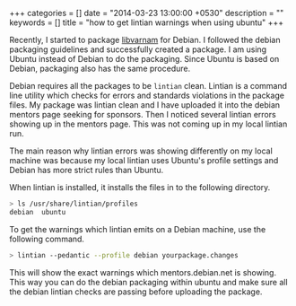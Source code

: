 +++
categories = []
date = "2014-03-23 13:00:00 +0530"
description = ""
keywords = []
title = "how to get lintian warnings when using ubuntu"
+++

Recently, I started to package [libvarnam](https://gitorious.org/varnamproject/libvarnam) for Debian. I followed the debian packaging guidelines and successfully created a package. I am using Ubuntu instead of Debian to do the packaging. Since Ubuntu is based on Debian, packaging also has the same procedure.

Debian requires all the packages to be `lintian` clean. Lintian is a command line utility which checks for errors and standards violations in the package files. My package was lintian clean and I have uploaded it into the debian mentors page seeking for sponsors. Then I noticed several lintian errors showing up in the mentors page. This was not coming up in my local lintian run.

The main reason why lintian errors was showing differently on my local machine was because my local lintian uses Ubuntu's profile settings and Debian has more strict rules than Ubuntu.

When lintian is installed, it installs the files in to the following directory.

```bash
> ls /usr/share/lintian/profiles
debian  ubuntu
```

To get the warnings which lintian emits on a Debian machine, use the following command.

```bash
> lintian --pedantic --profile debian yourpackage.changes
```

This will show the exact warnings which mentors.debian.net is showing. This way you can do the debian packaging within ubuntu and make sure all the debian lintian checks are passing before uploading the package.
